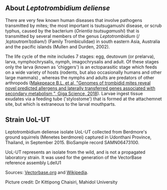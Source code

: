 About *Leptotrombidium deliense*
--------------------------------

There are very few known human diseases that involve pathogens
transmitted by mites; the most important is tsutsugamushi disease, or
scrub typhus, caused by the bacterium (*Orientia tsutsugamushi*) that is
transmitted by several members of the genus *Leptotrombidium*
(/ˌlɛptoʊtrɒmˈbɪdiəm/) (Family Trombiculidae) in south eastern Asia,
Australia and the pacific islands (Mullen and Durden, 2002).

The life cycle of the mite includes 7 stages: egg, deutovum (or
prelarva), larva, nymphochrysalis, nymph, imagochrysalis and adult. Of
these stages only the larva (known as \'chiggers\') is an ectoparasitic
stage which feeds on a wide variety of hosts (rodents, but also
occasionally humans and other large mammals) , whereas the nymphs and
adults are predators of other arthropods ([Makepeace B.L. et al,
\"Genomes of trombidid mites reveal novel predicted allergens and
laterally transferred genes associated with secondary metabolism \",
Giga Science,
2018](https://academic.oup.com/gigascience/article/7/12/giy127/5160133)).
Larvae ingest tissue exudates via a feeding tube (\'stylostome\') that
is formed at the attachemnet site, but which is extraneous to the larval
mouthparts.

Strain UoL-UT
-------------

Leptotrombidium deliense isolate UoL-UT collected from Berdmore\'s
ground squirrels (Menetes berdmorei) captured in Udonthani Province,
Thailand, in September 2015. BioSample record SAMN06473100.

UoL-UT represents an isolate from the wild, and is not a propagated
laboratory strain. It was used for the generation of the VectorBase
reference assembly LdelU1

Sources:
[Vectorbase.org](https://www.vectorbase.org/organisms/leptotrombidium-deliense)
and [Wikipedia](https://en.wikipedia.org/wiki/Leptotrombidium).

Picture credit: Dr Kittipong Chaisiri, Mahidol University
